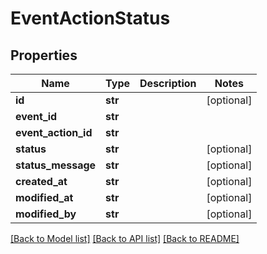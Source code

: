 # EventActionStatus

## Properties
Name | Type | Description | Notes
------------ | ------------- | ------------- | -------------
**id** | **str** |  | [optional] 
**event_id** | **str** |  | 
**event_action_id** | **str** |  | 
**status** | **str** |  | [optional] 
**status_message** | **str** |  | [optional] 
**created_at** | **str** |  | [optional] 
**modified_at** | **str** |  | [optional] 
**modified_by** | **str** |  | [optional] 

[[Back to Model list]](../README.md#documentation-for-models) [[Back to API list]](../README.md#documentation-for-api-endpoints) [[Back to README]](../README.md)

